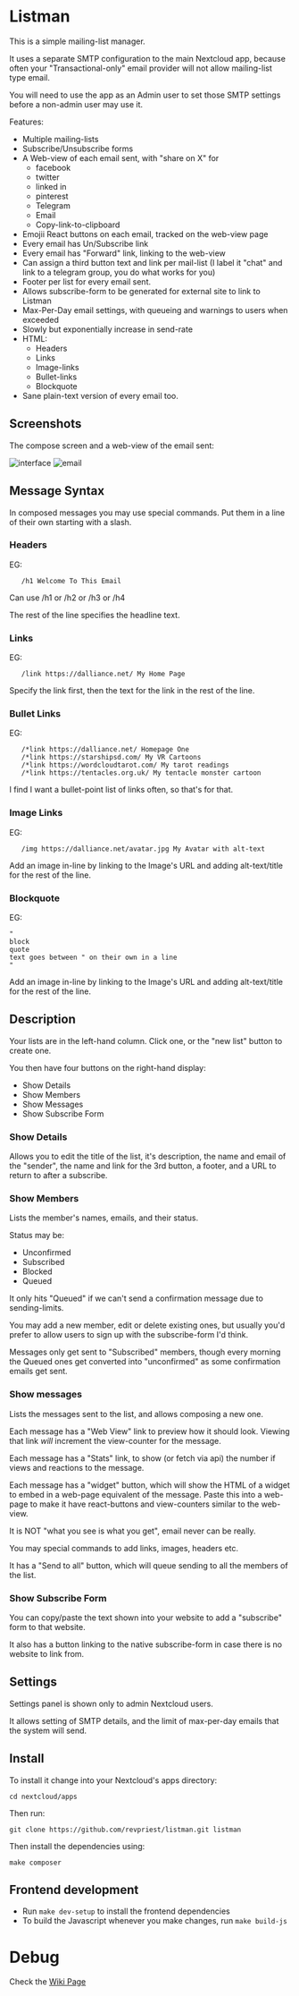 # Listman

This is a simple mailing-list manager.

It uses a separate SMTP configuration to the main Nextcloud
app, because often your "Transactional-only" email provider
will not allow mailing-list type email.

You will need to use the app as an Admin user to set those
SMTP settings before a non-admin user may use it.



Features:

* Multiple mailing-lists
* Subscribe/Unsubscribe forms
* A Web-view of each email sent, with "share on X" for
  * facebook
  * twitter
  * linked in
  * pinterest
  * Telegram
  * Email
  * Copy-link-to-clipboard
* Emojii React buttons on each email, tracked on the web-view page
* Every email has Un/Subscribe link
* Every email has "Forward" link, linking to the web-view
* Can assign a third button text and link per mail-list (I label it "chat" and link to a telegram group, you do what works for you)
* Footer per list for every email sent. 
* Allows subscribe-form to be generated for external site to link to Listman
* Max-Per-Day email settings, with queueing and warnings to users when exceeded
* Slowly but exponentially increase in send-rate
* HTML:
  * Headers
  * Links
  * Image-links
  * Bullet-links
  * Blockquote
* Sane plain-text version of every email too.

## Screenshots

The compose screen and a web-view of the email sent:

![interface](img/screenshot/interface.png)
![email](img/screenshot/email.png)

## Message Syntax

In composed messages you may use special commands. Put them in a
line of their own starting with a slash.

### Headers
EG:
```
   /h1 Welcome To This Email
```

Can use /h1 or /h2 or /h3 or /h4 

The rest of the line specifies the headline text.

### Links
EG:
```
   /link https://dalliance.net/ My Home Page
```

Specify the link first, then the text for the link in the rest of the line.

### Bullet Links
EG:
```
   /*link https://dalliance.net/ Homepage One
   /*link https://starshipsd.com/ My VR Cartoons
   /*link https://wordcloudtarot.com/ My tarot readings
   /*link https://tentacles.org.uk/ My tentacle monster cartoon
```

I find I want a bullet-point list of links often, so that's
for that.

### Image Links
EG:
```
   /img https://dalliance.net/avatar.jpg My Avatar with alt-text
```

Add an image in-line by linking to the Image's URL and 
adding alt-text/title for the rest of the line.

### Blockquote
EG:
```
"
block
quote
text goes between " on their own in a line
"
```

Add an image in-line by linking to the Image's URL and 
adding alt-text/title for the rest of the line.


## Description

Your lists are in the left-hand column. Click one, or the "new list" button to create one.

You then have four buttons on the right-hand display:
* Show Details
* Show Members
* Show Messages
* Show Subscribe Form

### Show Details
Allows you to edit the title of the list, it's description, the name
and email of the "sender", the name and link for the 3rd button,
a footer, and a URL to return to after a subscribe.

### Show Members
Lists the member's names, emails, and their status.

Status may be:
* Unconfirmed
* Subscribed
* Blocked
* Queued

It only hits "Queued" if we can't send a confirmation message
due to sending-limits.

You may add a new member, edit or delete existing ones,
but usually you'd prefer to allow users to sign up with
the subscribe-form I'd think.

Messages only get sent to "Subscribed" members, though
every morning the Queued ones get converted into "unconfirmed"
as some confirmation emails get sent.


### Show messages

Lists the messages sent to the list, and allows composing a new one.

Each message has a "Web View" link to preview how it should look.
Viewing that link *will* increment the view-counter for the message.

Each message has a "Stats" link, to show (or fetch via api) the number
if views and reactions to the message.

Each message has a "widget" button, which will show the HTML of
a widget to embed in a web-page equivalent of the message. Paste
this into a web-page to make it have react-buttons and view-counters
similar to the web-view.

It is NOT "what you see is what you get", email never can be really.

You may special commands to add links, images, headers etc.

It has a "Send to all" button, which will queue sending to all the members of the list.

### Show Subscribe Form

You can copy/paste the text shown into your website to 
add a "subscribe" form to that website.

It also has a button linking to the native subscribe-form
in case there is no website to link from.


## Settings

Settings panel is shown only to admin Nextcloud users.

It allows setting of SMTP details, and the limit of max-per-day
emails that the system will send.

## Install
To install it change into your Nextcloud's apps directory:

    cd nextcloud/apps

Then run:

    git clone https://github.com/revpriest/listman.git listman

Then install the dependencies using:

    make composer

## Frontend development

- Run `make dev-setup` to install the frontend dependencies
- To build the Javascript whenever you make changes, run `make build-js`


# Debug

Check the [Wiki Page](https://github.com/revpriest/listman/wiki)
